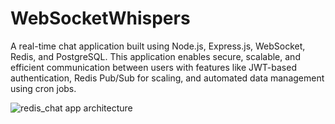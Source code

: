 # WebSocketWhispers
A real-time chat application built using Node.js, Express.js, WebSocket, Redis, and PostgreSQL. This application enables secure, scalable, and efficient communication between users with features like JWT-based authentication, Redis Pub/Sub for scaling, and automated data management using cron jobs.


![redis_chat app architecture](https://github.com/user-attachments/assets/99711046-7973-45db-a3c7-2c4988014bd7)
